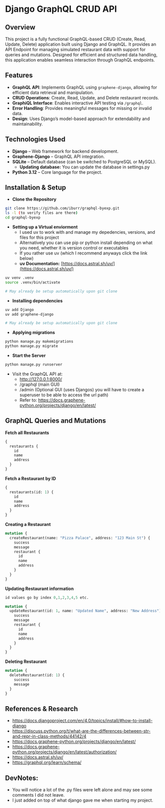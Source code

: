# Django GraphQL CRUD API

## Overview
This project is a fully functional GraphQL-based CRUD (Create, Read, Update, Delete) application built using Django and GraphQL. It provides an API Endpoint for managing simulated restaurant data with support for queries and mutations. Designed for efficient and structured data handling, this application enables seamless interaction through GraphQL endpoints.

## Features
- **GraphQL API**: Implements GraphQL using `graphene-django`, allowing for efficient data retrieval and manipulation.
- **CRUD Operations**: Create, Read, Update, and Delete restaurant records.
- **GraphiQL Interface**: Enables interactive API testing via `/graphql`.
- **Error Handling**: Provides meaningful messages for missing or invalid data.
- **Design**: Uses Django’s model-based approach for extendability and maintainability.


## Technologies Used
- **Django** – Web framework for backend development.
- **Graphene-Django** – GraphQL API integration.
- **SQLite** – Default database (can be switched to PostgreSQL or MySQL).
  - **Updating database:** You can update the database in settings.py
- **Python 3.12** – Core language for the project.

## Installation & Setup

- **Clone the Repository**
```bash
git clone https://github.com/iburr/graphql-byexp.git
ls -l (to verify files are there)
cd graphql-byexp
```
- **Setting up a Virtual enviorment**
  - I used uv to work with and manage my depedencies, versions, and files for this project
  - Alternatively you can use pip or python install depending on what you need, whether it is version control or executables
  - If you rather use uv (which I recommend anyways click the link below)
  - **uv Documentation:** [https://docs.astral.sh/uv/](https://docs.astral.sh/uv/)

```bash
uv venv .venv
source .venv/bin/activate

# May already be setup automatically upon git clone
```
- **Installing dependencies**
```bash
uv add Django
uv add graphene-django

# May already be setup automatically upon git clone
```

- **Applying migrations**
```bash
python manage.py makemigrations
python manage.py migrate
```
- **Start the Server**
```bash
python manage.py runserver
```
- Visit the GraphQL API at:
  - http://127.0.0.1:8000/
  - /graphql (main GUI)
  - /admin (Optional GUI (uses Djangos) you will have to create a superuser to be able to access the url path)
  - Refer to: https://docs.graphene-python.org/projects/django/en/latest/

## GraphQL Queries and Mutations

**Fetch all Restaurants**
```graphql
{
  restaurants {
    id
    name
    address
  }
}
```
**Fetch a Restaurant by ID**
```graphql
{
  restaurants(id: 1) {
    id
    name
    address
  }
}
```

**Creating a Restaurant**
```graphql
mutation {
  createRestaurant(name: "Pizza Palace", address: "123 Main St") {
    success
    message
    restaurant {
      id
      name
      address
    }
  }
}
```
**Updating Restaurant information**
```graphql
id values go by index 0,1,2,3,4,5 etc.

mutation {
  updateRestaurant(id: 1, name: "Updated Name", address: "New Address") {
    success
    message
    restaurant {
      id
      name
      address
    }
  }
}
```
**Deleting Restaurant**
```graphql
mutation {
  deleteRestaurant(id: 1) {
    success
    message
  }
}
```
## References & Research 
- https://docs.djangoproject.com/en/4.0/topics/install/#how-to-install-django
- https://discuss.python.org/t/what-are-the-differences-between-str-and-repr-in-class-methods/44142/4
- https://docs.graphene-python.org/projects/django/en/latest/
- https://docs.graphene-python.org/projects/django/en/latest/authorization/
- https://docs.astral.sh/uv/
- https://graphql.org/learn/schema/

## DevNotes:
- You will notice a lot of the .py files were left alone and may see some comments I did not leave.
- I just added on top of what django gave me when starting my project. 







